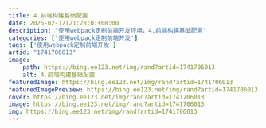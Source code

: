 ```yaml
---
title: 4.前端构建基础配置
date: 2025-02-17T21:28:01+08:00
description: "使用webpack定制前端开发环境，4.前端构建基础配置"
categories: ['使用webpack定制前端开发']
tags: ['使用webpack定制前端开发']
artid: "1741706013"
image:
    path: https://bing.ee123.net/img/rand?artid=1741706013
    alt: 4.前端构建基础配置
featuredImage: https://bing.ee123.net/img/rand?artid=1741706013
featuredImagePreview: https://bing.ee123.net/img/rand?artid=1741706013
cover: https://bing.ee123.net/img/rand?artid=1741706013
image: https://bing.ee123.net/img/rand?artid=1741706013
img: https://bing.ee123.net/img/rand?artid=1741706013
---
```


